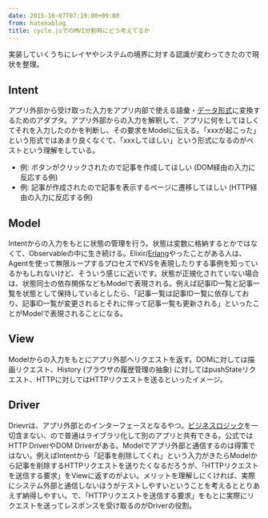 ```yaml
---
date: 2015-10-07T07:19:00+09:00
from: hatenablog
title: cycle.jsでのMVI分割時にどう考えてるか
---
```


<p>実装していくうちにレイヤやシステムの境界に対する認識が変わってきたので現状を整理。</p>

<h2>Intent</h2>

<p>アプリ外部から受け取った入力をアプリ内部で使える語彙・<a class="keyword" href="http://d.hatena.ne.jp/keyword/%A5%C7%A1%BC%A5%BF%B7%C1%BC%B0">データ形式</a>に変換するためのアダプタ。アプリ外部からの入力を解釈して、アプリに何をしてほしくてそれを入力したのかを判断し、その要求をModelに伝える。「xxxが起こった」という形式ではあまり良くなくて、「xxxしてほしい」という形式になるのがベストという理解をしている。</p>

<ul>
<li>例: ボタンがクリックされたので記事を作成してほしい (DOM経由の入力に反応する例)</li>
<li>例: 記事が作成されたので記事を表示するページに遷移してほしい (HTTP経由の入力に反応する例)</li>
</ul>


<h2>Model</h2>

<p>Intentからの入力をもとに状態の管理を行う。状態は変数に格納するとかではなくて、Observableの中に生き続ける。Elixir/<a class="keyword" href="http://d.hatena.ne.jp/keyword/Erlang">Erlang</a>やったことがある人は、Agentを使って無限ループするプロセスでKVSを表現したりする事例を知っているかもしれないけど、そういう感じに近いです。状態が正規化されていない場合は、状態同士の依存関係などもModelで表現される。例えば記事ID一覧と記事一覧を状態として保持しているとしたら、「記事一覧は記事ID一覧に依存しており、記事ID一覧が変更されるとそれに伴って記事一覧も更新される」といったことがModelで表現されることになる。</p>

<h2>View</h2>

<p>Modelからの入力をもとにアプリ外部へリクエストを返す。DOMに対しては描画リクエスト、History (ブラウザの履歴管理の抽象) に対してはpushStateリクエスト、HTTPに対してはHTTPリクエストを送るといったイメージ。</p>

<h2>Driver</h2>

<p>Drievrは、アプリ外部とのインターフェースとなるやつ。<a class="keyword" href="http://d.hatena.ne.jp/keyword/%A5%D3%A5%B8%A5%CD%A5%B9%A5%ED%A5%B8%A5%C3%A5%AF">ビジネスロジック</a>を一切含まない、ので普通はライブラリ化して別のアプリと共有できる。公式ではHTTP DriverやDOM Driverがある。Modelでアプリ外部と通信するのは得策ではない。例えばIntentから「記事を削除してくれ」という入力がきたらModelから記事を削除するHTTPリクエストを送りたくなるだろうが、「HTTPリクエストを送信する要求」をViewに返すのがよい。メリットを理解しにくければ、実際にシステム外部と通信しないほうがテストしやすいということを考えるととりあえず納得しやすい。で、「HTTPリクエストを送信する要求」をもとに実際にリクエストを送ってレスポンスを受け取るのがDriverの役割。</p>

